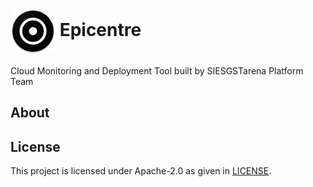 <h1>
	<img src="images/logo.png" width="72" height="72" align="center">
 	Epicentre
</h1>

Cloud Monitoring and Deployment Tool built by SIESGSTarena Platform Team

## About

## License
This project is licensed under Apache-2.0 as given in [LICENSE](LICENSE).